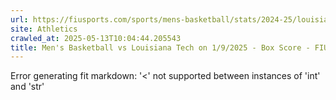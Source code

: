 ```yaml
---
url: https://fiusports.com/sports/mens-basketball/stats/2024-25/louisiana-tech/boxscore/12663
site: Athletics
crawled_at: 2025-05-13T10:04:44.205543
title: Men's Basketball vs Louisiana Tech on 1/9/2025 - Box Score - FIU Athletics
---
```


Error generating fit markdown: '<' not supported between instances of 'int' and 'str'